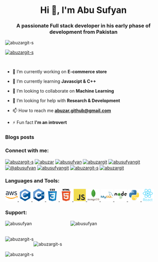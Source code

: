 <h1 align="center">Hi 👋, I'm Abu Sufyan</h1>
<h3 align="center">A passionate Full stack developer in his early phase of development from Pakistan</h3>

<p align="left"> <img src="https://komarev.com/ghpvc/?username=abuzargit-s&label=Profile%20views&color=0e75b6&style=flat" alt="abuzargit-s" /> </p>

<p align="left"> <a href="https://github.com/ryo-ma/github-profile-trophy"><img src="https://github-profile-trophy.vercel.app/?username=abuzargit-s" alt="abuzargit-s" /></a> </p>

<p align="left"> <a href="https://twitter.com/" target="blank"><img src="https://img.shields.io/twitter/follow/?logo=twitter&style=for-the-badge" alt="" /></a> </p>

- 🔭 I’m currently working on **E-commerce store**

- 🌱 I’m currently learning **Javascipt & C++**

- 👯 I’m looking to collaborate on **Machine Learning**

- 🤝 I’m looking for help with **Research & Development**

- 📫 How to reach me **abuzar.github@gmail.com**

- ⚡ Fun fact **I'm an introvert**

### Blogs posts
<!-- BLOG-POST-LIST:START -->
<!-- BLOG-POST-LIST:END -->

<h3 align="left">Connect with me:</h3>
<p align="left">
<a href="https://codepen.io/abuzargit-s" target="blank"><img align="center" src="https://raw.githubusercontent.com/rahuldkjain/github-profile-readme-generator/master/src/images/icons/Social/codepen.svg" alt="abuzargit-s" height="30" width="40" /></a>
<a href="https://dev.to/abuzar" target="blank"><img align="center" src="https://raw.githubusercontent.com/rahuldkjain/github-profile-readme-generator/master/src/images/icons/Social/devto.svg" alt="abuzar" height="30" width="40" /></a>
<a href="https://linkedin.com/in/abusufyan" target="blank"><img align="center" src="https://raw.githubusercontent.com/rahuldkjain/github-profile-readme-generator/master/src/images/icons/Social/linked-in-alt.svg" alt="abusufyan" height="30" width="40" /></a>
<a href="https://codesandbox.com/abuzargit" target="blank"><img align="center" src="https://raw.githubusercontent.com/rahuldkjain/github-profile-readme-generator/master/src/images/icons/Social/codesandbox.svg" alt="abuzargit" height="30" width="40" /></a>
<a href="https://kaggle.com/abusufyangit" target="blank"><img align="center" src="https://raw.githubusercontent.com/rahuldkjain/github-profile-readme-generator/master/src/images/icons/Social/kaggle.svg" alt="abusufyangit" height="30" width="40" /></a>
<a href="https://hashnode.com/@abusufyan" target="blank"><img align="center" src="https://raw.githubusercontent.com/rahuldkjain/github-profile-readme-generator/master/src/images/icons/Social/hashnode.svg" alt="@abusufyan" height="30" width="40" /></a>
<a href="https://codeforces.com/profile/abusufyangit" target="blank"><img align="center" src="https://raw.githubusercontent.com/rahuldkjain/github-profile-readme-generator/master/src/images/icons/Social/codeforces.svg" alt="abusufyangit" height="30" width="40" /></a>
<a href="https://www.leetcode.com/abuzargit-s" target="blank"><img align="center" src="https://raw.githubusercontent.com/rahuldkjain/github-profile-readme-generator/master/src/images/icons/Social/leet-code.svg" alt="abuzargit-s" height="30" width="40" /></a>
<a href="https://www.topcoder.com/members/abuzargit" target="blank"><img align="center" src="https://raw.githubusercontent.com/rahuldkjain/github-profile-readme-generator/master/src/images/icons/Social/topcoder.svg" alt="abuzargit" height="30" width="40" /></a>
</p>

<h3 align="left">Languages and Tools:</h3>
<p align="left"> <a href="https://aws.amazon.com" target="_blank" rel="noreferrer"> <img src="https://raw.githubusercontent.com/devicons/devicon/master/icons/amazonwebservices/amazonwebservices-original-wordmark.svg" alt="aws" width="40" height="40"/> </a> <a href="https://www.cprogramming.com/" target="_blank" rel="noreferrer"> <img src="https://raw.githubusercontent.com/devicons/devicon/master/icons/c/c-original.svg" alt="c" width="40" height="40"/> </a> <a href="https://www.w3schools.com/cpp/" target="_blank" rel="noreferrer"> <img src="https://raw.githubusercontent.com/devicons/devicon/master/icons/cplusplus/cplusplus-original.svg" alt="cplusplus" width="40" height="40"/> </a> <a href="https://www.w3schools.com/css/" target="_blank" rel="noreferrer"> <img src="https://raw.githubusercontent.com/devicons/devicon/master/icons/css3/css3-original-wordmark.svg" alt="css3" width="40" height="40"/> </a> <a href="https://www.w3.org/html/" target="_blank" rel="noreferrer"> <img src="https://raw.githubusercontent.com/devicons/devicon/master/icons/html5/html5-original-wordmark.svg" alt="html5" width="40" height="40"/> </a> <a href="https://developer.mozilla.org/en-US/docs/Web/JavaScript" target="_blank" rel="noreferrer"> <img src="https://raw.githubusercontent.com/devicons/devicon/master/icons/javascript/javascript-original.svg" alt="javascript" width="40" height="40"/> </a> <a href="https://www.mongodb.com/" target="_blank" rel="noreferrer"> <img src="https://raw.githubusercontent.com/devicons/devicon/master/icons/mongodb/mongodb-original-wordmark.svg" alt="mongodb" width="40" height="40"/> </a> <a href="https://www.mysql.com/" target="_blank" rel="noreferrer"> <img src="https://raw.githubusercontent.com/devicons/devicon/master/icons/mysql/mysql-original-wordmark.svg" alt="mysql" width="40" height="40"/> </a> <a href="https://nodejs.org" target="_blank" rel="noreferrer"> <img src="https://raw.githubusercontent.com/devicons/devicon/master/icons/nodejs/nodejs-original-wordmark.svg" alt="nodejs" width="40" height="40"/> </a> <a href="https://www.python.org" target="_blank" rel="noreferrer"> <img src="https://raw.githubusercontent.com/devicons/devicon/master/icons/python/python-original.svg" alt="python" width="40" height="40"/> </a> <a href="https://reactjs.org/" target="_blank" rel="noreferrer"> <img src="https://raw.githubusercontent.com/devicons/devicon/master/icons/react/react-original-wordmark.svg" alt="react" width="40" height="40"/> </a> </p>

<h3 align="left">Support:</h3>
<p><a href="https://www.buymeacoffee.com/abusufyan"> <img align="left" src="https://cdn.buymeacoffee.com/buttons/v2/default-yellow.png" height="50" width="210" alt="abusufyan" /></a><a href="https://ko-fi.com/abusufyan"> <img align="left" src="https://cdn.ko-fi.com/cdn/kofi3.png?v=3" height="50" width="210" alt="abusufyan" /></a></p><br><br>

<p><img align="left" src="https://github-readme-stats.vercel.app/api/top-langs?username=abuzargit-s&show_icons=true&locale=en&layout=compact" alt="abuzargit-s" /></p>

<p>&nbsp;<img align="center" src="https://github-readme-stats.vercel.app/api?username=abuzargit-s&show_icons=true&locale=en" alt="abuzargit-s" /></p>

<p><img align="center" src="https://github-readme-streak-stats.herokuapp.com/?user=abuzargit-s&" alt="abuzargit-s" /></p>
